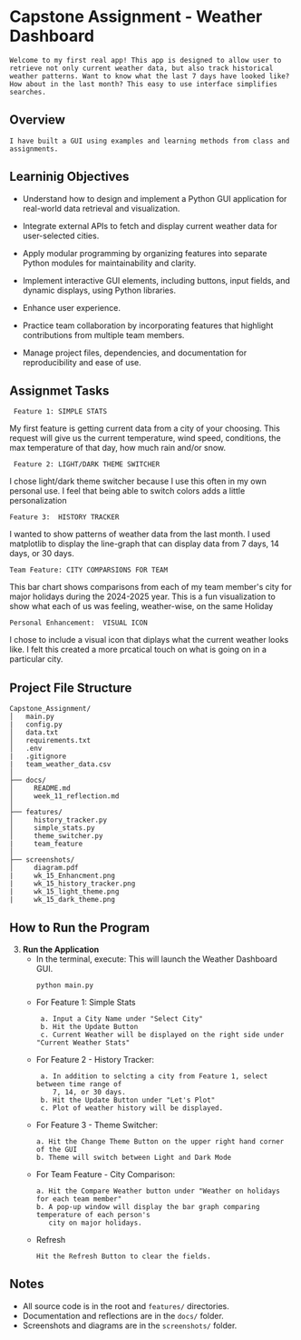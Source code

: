 # Capstone Assignment - Weather Dashboard
```Welcome to my first real app! This app is designed to allow user to retrieve not only current weather data, but also track historical weather patterns. Want to know what the last 7 days have looked like? How about in the last month? This easy to use interface simplifies searches.```


## Overview
```I have built a GUI using examples and learning methods from class and assignments.```

## Learninig Objectives

  - Understand how to design and implement a Python GUI application for real-world data       retrieval and visualization.
  - Integrate external APIs to fetch and display current weather data for user-selected cities.
  - Apply modular programming by organizing features into separate Python modules for maintainability and clarity.
  - Implement interactive GUI elements, including buttons, input fields, and dynamic displays, using Python libraries.

  - Enhance user experience.

  - Practice team collaboration by incorporating features that highlight contributions from multiple team members.
  - Manage project files, dependencies, and documentation for reproducibility and ease of use.

## Assignmet Tasks

``` Feature 1: SIMPLE STATS```

  My first feature is getting current data from a city of your choosing. This request will give us the current temperature, wind speed, conditions, the max temperature of that day, how much rain and/or snow.

``` Feature 2: LIGHT/DARK THEME SWITCHER```

  I chose light/dark theme switcher because I use this often in my own personal use. I feel that being able to switch colors adds a little personalization

``` Feature 3:  HISTORY TRACKER ```

  I wanted to show patterns of weather data from the last month. I used matplotlib to display the line-graph that can display data from 7 days, 14 days, or 30 days. 

  ``` Team Feature: CITY COMPARSIONS FOR TEAM ```

  This bar chart shows comparisons from each of my team member's city for major holidays during the 2024-2025 year. This is a fun visualization to show what each of us was feeling, weather-wise, on the same Holiday

``` Personal Enhancement:  VISUAL ICON ```
  
  I chose to include a visual icon that diplays what the current weather looks like. I felt this created a more prcatical touch on what is going on in a particular city.

## Project File Structure

```
Capstone_Assignment/
│   main.py
|   config.py
│   data.txt
│   requirements.txt
│   .env
|   .gitignore
|   team_weather_data.csv
│
├── docs/
│     README.md
│     week_11_reflection.md
│
├── features/
│     history_tracker.py
│     simple_stats.py
│     theme_switcher.py
|     team_feature
│
├── screenshots/
│     diagram.pdf
|     wk_15_Enhancment.png
|     wk_15_history_tracker.png
|     wk_15_light_theme.png
|     wk_15_dark_theme.png
```

## How to Run the Program

3. **Run the Application**
   - In the terminal, execute: This will launch the Weather Dashboard GUI.
     ```
     python main.py
     ```
   - For Feature 1:  Simple Stats
     ```
      a. Input a City Name under "Select City"
      b. Hit the Update Button
      c. Current Weather will be displayed on the right side under "Current Weather Stats"
     ```
   - For Feature 2 - History Tracker:
     ```
      a. In addition to selcting a city from Feature 1, select between time range of
         7, 14, or 30 days.
      b. Hit the Update Button under "Let's Plot"
      c. Plot of weather history will be displayed.
     ```
   - For Feature 3 - Theme Switcher:
     ```
     a. Hit the Change Theme Button on the upper right hand corner of the GUI
     b. Theme will switch between Light and Dark Mode
     ```  
   - For Team Feature - City Comparison:
     ```
     a. Hit the Compare Weather button under "Weather on holidays for each team member"
     b. A pop-up window will display the bar graph comparing temperature of each person's 
        city on major holidays.
     ```
   - Refresh
     ```
     Hit the Refresh Button to clear the fields.
     ```
    
  

## Notes
- All source code is in the root and `features/` directories.
- Documentation and reflections are in the `docs/` folder.
- Screenshots and diagrams are in the `screenshots/` folder.

